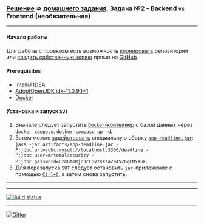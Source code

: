 ### [Решение](https://github.com/Cliffart44/Auto_hw_3.2/tree/API_testing) => [домашнего задания](https://github.com/netology-code/aqa-homeworks/tree/aqa4/sql#%D0%B7%D0%B0%D0%B4%D0%B0%D1%87%D0%B0-2---backend-vs-frontend-%D0%BD%D0%B5%D0%BE%D0%B1%D1%8F%D0%B7%D0%B0%D1%82%D0%B5%D0%BB%D1%8C%D0%BD%D0%B0%D1%8F). Задача №2 - Backend `vs` Frontend (необязательная)

---
#### Начало работы
Для работы с проектом есть возможность [клонировать](https://docs.github.com/en/free-pro-team@latest/github/creating-cloning-and-archiving-repositories/cloning-a-repository) репозиторий или [создать собственную копию](https://git-scm.com/book/ru/v2/GitHub-%D0%92%D0%BD%D0%B5%D1%81%D0%B5%D0%BD%D0%B8%D0%B5-%D1%81%D0%BE%D0%B1%D1%81%D1%82%D0%B2%D0%B5%D0%BD%D0%BD%D0%BE%D0%B3%D0%BE-%D0%B2%D0%BA%D0%BB%D0%B0%D0%B4%D0%B0-%D0%B2-%D0%BF%D1%80%D0%BE%D0%B5%D0%BA%D1%82%D1%8B) прямо на [GitHub](https://github.com/).

#### Prerequisites
* [IntelliJ IDEA](https://www.jetbrains.com/ru-ru/idea/)
* [AdoptOpenJDK jdk-11.0.9.1+1](https://adoptopenjdk.net/releases.html)
* [Docker](https://www.docker.com/get-started)

#### Установка и запуск `SUT`
1. Вначале следует запустить [`Docker`-контейнер](https://github.com/Cliffart44/Auto_hw_3.2/tree/2ed81de0c34a6e019a8b4534690d69cdb7437a22/Docker) с базой данных через [`docker-compose`](https://docs.docker.com/compose/#automated-testing-environments): `docker-compose up -d`.
2. Затем можно [задействовать](https://github.com/Cliffart44/Auto_hw_3.2/blob/2ed81de0c34a6e019a8b4534690d69cdb7437a22/java%20-jar.txt#L3) специальную сборку [`app-deadline.jar`](https://github.com/Cliffart44/Auto_hw_3.2/raw/2ed81de0c34a6e019a8b4534690d69cdb7437a22/artifacts/app-deadline.jar): `java -jar artifacts/app-deadline.jar -P:jdbc.url=jdbc:mysql://localhost:3306/deadline -P:jdbc.user=mrtotalsecurity -P:jdbc.password=CzmGtmRjc3cLGV7KXza294520qCMYXuF`.
3. Для перезапуска `SUT` следует остановить `jar`-приложение с помощью [`Ctrl+C`](https://en.wikipedia.org/wiki/Control-C), а затем снова запустить.

---
---
[![Build status](https://ci.appveyor.com/api/projects/status/ce47gxrnula0c2b0/branch/API_testing?svg=true)](https://ci.appveyor.com/project/Cliffart44/auto-hw-3-2/branch/API_testing)

---
[![Gitter](https://badges.gitter.im/Cliffart44/community.svg)](https://gitter.im/Cliffart44/community?utm_source=badge&utm_medium=badge&utm_campaign=pr-badge)
